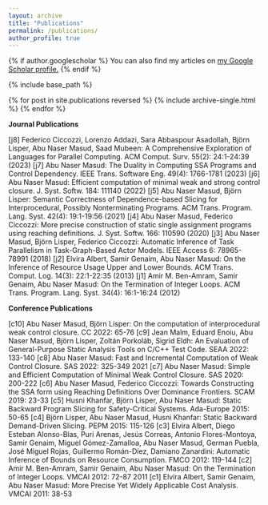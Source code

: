 ```yaml
---
layout: archive
title: "Publications"
permalink: /publications/
author_profile: true
---
```

{% if author.googlescholar %}
  You can also find my articles on <u><a href="{{author.googlescholar}}">my Google Scholar profile</a>.</u>
{% endif %}

{% include base_path %}


{% for post in site.publications reversed %}
  {% include archive-single.html %}
{% endfor %}

**Journal Publications**

[j8] Federico Ciccozzi, Lorenzo Addazi, Sara Abbaspour Asadollah, Björn Lisper, Abu Naser Masud, Saad Mubeen: A Comprehensive Exploration of Languages for Parallel Computing. ACM Comput. Surv. 55(2): 24:1-24:39 (2023) [j7] Abu Naser Masud: The Duality in Computing SSA Programs and Control Dependency. IEEE Trans. Software Eng. 49(4): 1766-1781 (2023) [j6] Abu Naser Masud: Efficient computation of minimal weak and strong control closure. J. Syst. Softw. 184: 111140 (2022) [j5] Abu Naser Masud, Björn Lisper: Semantic Correctness of Dependence-based Slicing for Interprocedural, Possibly Nonterminating Programs. ACM Trans. Program. Lang. Syst. 42(4): 19:1-19:56 (2021) [j4] Abu Naser Masud, Federico Ciccozzi: More precise construction of static single assignment programs using reaching definitions. J. Syst. Softw. 166: 110590 (2020) [j3] Abu Naser Masud, Björn Lisper, Federico Ciccozzi: Automatic Inference of Task Parallelism in Task-Graph-Based Actor Models. IEEE Access 6: 78965-78991 (2018) [j2] Elvira Albert, Samir Genaim, Abu Naser Masud: On the Inference of Resource Usage Upper and Lower Bounds. ACM Trans. Comput. Log. 14(3): 22:1-22:35 (2013) [j1] Amir M. Ben-Amram, Samir Genaim, Abu Naser Masud: On the Termination of Integer Loops. ACM Trans. Program. Lang. Syst. 34(4): 16:1-16:24 (2012)

**Conference Publications**

[c10] Abu Naser Masud, Björn Lisper: On the computation of interprocedural weak control closure. CC 2022: 65-76 [c9] Jean Malm, Eduard Enoiu, Abu Naser Masud, Björn Lisper, Zoltán Porkoláb, Sigrid Eldh: An Evaluation of General-Purpose Static Analysis Tools on C/C++ Test Code. SEAA 2022: 133-140 [c8] Abu Naser Masud: Fast and Incremental Computation of Weak Control Closure. SAS 2022: 325-349 2021 [c7] Abu Naser Masud: Simple and Efficient Computation of Minimal Weak Control Closure. SAS 2020: 200-222 [c6] Abu Naser Masud, Federico Ciccozzi: Towards Constructing the SSA form using Reaching Definitions Over Dominance Frontiers. SCAM 2019: 23-33 [c5] Husni Khanfar, Björn Lisper, Abu Naser Masud: Static Backward Program Slicing for Safety-Critical Systems. Ada-Europe 2015: 50-65 [c4] Björn Lisper, Abu Naser Masud, Husni Khanfar: Static Backward Demand-Driven Slicing. PEPM 2015: 115-126 [c3] Elvira Albert, Diego Esteban Alonso-Blas, Puri Arenas, Jesús Correas, Antonio Flores-Montoya, Samir Genaim, Miguel Gómez-Zamalloa, Abu Naser Masud, German Puebla, José Miguel Rojas, Guillermo Román-Díez, Damiano Zanardini: Automatic Inference of Bounds on Resource Consumption. FMCO 2012: 119-144 [c2] Amir M. Ben-Amram, Samir Genaim, Abu Naser Masud: On the Termination of Integer Loops. VMCAI 2012: 72-87 2011 [c1] Elvira Albert, Samir Genaim, Abu Naser Masud: More Precise Yet Widely Applicable Cost Analysis. VMCAI 2011: 38-53
